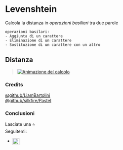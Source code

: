 # Levenshtein
Calcola la distanza in _operazioni basiliari_ tra due parole  
```
operazioni basilari: 
- Aggiunta di un carattere
- Eliminazione di un carattere
- Sostituzione di un carattere con un altro
```

## Distanza
>[![Animazione del calcolo](https://user-images.githubusercontent.com/65280914/118781449-5f145680-b88d-11eb-8d8d-3e27df71557a.gif)](https://it.wikipedia.org/wiki/Distanza_di_Levenshtein)

### Credits
[@github/LiamBartolini](https://github/LiamBartolini)  
[@github/silkfire/Pastel](https://github.com/silkfire/Pastel)

### Conclusioni
Lasciate una ⭐  
Seguitemi:
 - [<img align="left" alt="piyushmehta | Instagram" width="22px" src="https://cdn.jsdelivr.net/npm/simple-icons@v3/icons/instagram.svg" />](https://instagram/bartolini_liam)
